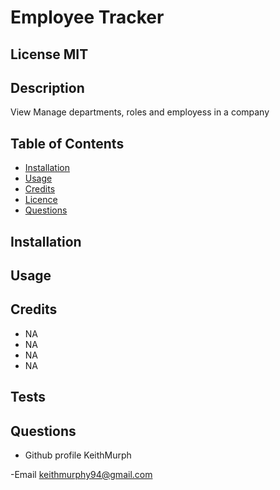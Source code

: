 #  Employee Tracker

 ## License  MIT


 ## Description
 View Manage departments, roles and employess in a company 

 ## Table of Contents
 - [Installation](#howToInstall)
 - [Usage](#usage)
 - [Credits](#credits)
 - [Licence](#license)
 - [Questions](#questions)

 ## Installation
 
<!--  fill out-->
 ## Usage
<!--  fill out  -->
    
   

 ## Credits
- NA
- NA
- NA
- NA


 ## Tests

<!--  fill out
  -->

 ## Questions

 - Github profile
  KeithMurph

  -Email
  keithmurphy94@gmail.com
